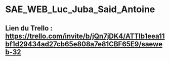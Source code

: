 # SAE_WEB_Luc_Juba_Said_Antoine

## Lien du Trello : https://trello.com/invite/b/jQn7jDK4/ATTIb1eea11bf1d29434ad27cb65e808a7e81CBF65E9/saeweb-32 
